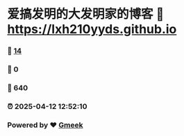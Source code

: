 # 爱搞发明的大发明家的博客 :link: https://lxh210yyds.github.io 
### :page_facing_up: [14](https://lxh210yyds.github.io/tag.html) 
### :speech_balloon: 0 
### :hibiscus: 640 
### :alarm_clock: 2025-04-12 12:52:10 
### Powered by :heart: [Gmeek](https://github.com/Meekdai/Gmeek)
